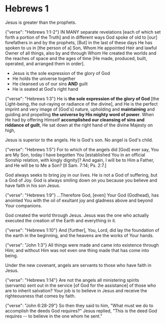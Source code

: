 Hebrews 1
========================================================================
Jesus is greater than the prophets.

{"verse": "Hebrews 1:1-2"}
IN MANY separate revelations [each of which set forth a portion of the Truth] and in different ways God spoke of old to [our] forefathers in and by the prophets, [But] in the last of these days He has spoken to us in [the person of a] Son, Whom He appointed Heir and lawful Owner of all things, also by and through Whom He created the worlds and the reaches of space and the ages of time [He made, produced, built, operated, and arranged them in order].

- Jesus is the sole expression of the glory of God
- He holds the universe together
- He cleansed us of our sins **AND** guilt
- He is seated at God's right hand

{"verse": "Hebrews 1:3"}
He is **the sole expression of the glory of God** [the Light-being, the out-raying or radiance of the divine], and He is the perfect imprint and very image of [God's] nature, upholding and **maintaining** and guiding and propelling **the universe by His mighty word of power**. When He had by offering Himself **accomplished our cleansing of sins and riddance of guilt**, He sat down at the right hand of the divine Majesty on high,

Jesus is superior to the angels.  He is God's son.  No angel is God's child.

{"verse": "Hebrews 1:5"}
For to which of the angels did [God] ever say, You are My Son, today I have begotten You [established You in an official Sonship relation, with kingly dignity]? And again, I will be to Him a Father, and He will be to Me a Son? [II Sam. 7:14; Ps. 2:7.]

God always seeks to bring joy in our lives.  He is not a God of suffering, but a God of Joy.  God is always smiling down on you because you believe and have faith in his son Jesus.

{"verse": "Hebrews 1:9"}
...Therefore God, [even] Your God (Godhead), has anointed You with the oil of exultant joy and gladness above and beyond Your companions.

God created the world through Jesus.  Jesus was the one who actually executed the creation of the Earth and everything in it.

{"verse": "Hebrews 1:10"}
And [further], You, Lord, did lay the foundation of the earth in the beginning, and the heavens are the works of Your hands.

{"verse": "John 1:3"}
All things were made and came into existence through Him; and without Him was not even one thing made that has come into being.

Under the new covenant, angels are servants to those who have faith in Jesus.

{"verse": "Hebrews 1:14"}
Are not the angels all ministering spirits (servants) sent out in the service [of God for the assistance] of those who are to inherit salvation?
Your job is to believe in Jesus and receive the righteousness that comes by faith.

{"verse": "John 6:28-29"}
So then they said to him, "What must we do to accomplish the deeds God requires?"  Jesus replied, "This is the deed God requires -- to believe in the one whom he sent."

